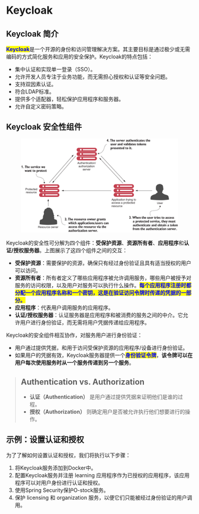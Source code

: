 # Keycloak

## Keycloak 简介

<mark style="color:blue;">**Keycloak**</mark>是一个开源的身份和访问管理解决方案。其主要目标是通过极少或无需编码的方式简化服务和应用的安全保护。Keycloak的特点包括：

* 集中认证和实现单一登录（SSO）。
* 允许开发人员专注于业务功能，而无需担心授权和认证等安全问题。
* 支持双因素认证。
* 符合LDAP标准。
* 提供多个适配器，轻松保护应用程序和服务器。
* 允许自定义密码策略。

## Keycloak 安全性组件

<figure><img src="../../../../.gitbook/assets/image.png" alt=""><figcaption></figcaption></figure>

Keycloak的安全性可分解为四个组件：**受保护资源**、**资源所有者**、**应用程序**和**认证/授权服务器**。上图展示了这四个组件之间的交互：

* **受保护资源**：需要保护的资源，确保只有经过身份验证且具有适当授权的用户可以访问。
* **资源所有者**：所有者定义了哪些应用程序被允许调用服务，哪些用户被授予对服务的访问权限，以及用户对服务可以执行什么操作。<mark style="color:blue;">**每个应用程序注册时都分配一个应用程序名称和一个密钥，这是在验证访问令牌时传递的凭据的一部分。**</mark>
* **应用程序**：代表用户调用服务的应用程序。
* **认证/授权服务器**：认证服务器是应用程序和被消费的服务之间的中介。它允许用户进行身份验证，而无需将用户凭据传递给应用程序。

Keycloak的安全组件相互协作，对服务用户进行身份验证：

* 用户通过提供凭据，和用于访问受保护资源的应用程序/设备进行身份验证。
* 如果用户的凭据有效，Keycloak服务器提供一个<mark style="color:blue;">**身份验证令牌**</mark>，**该令牌可以在用户每次使用服务时从一个服务传递到另一个服务**。

> ## Authentication vs. Authorization
>
> * **认证（Authentication）** 是用户通过提供凭据来证明他们是谁的过程。
> * **授权（Authorization）** 则确定用户是否被允许执行他们想要进行的操作。

## 示例：设置认证和授权

为了了解如何设置认证和授权，我们将执行以下步骤：

1. 将Keycloak服务添加到Docker中。
2. 配置Keycloak服务并注册 learning 应用程序作为已授权的应用程序，该应用程序可以对用户身份进行认证和授权。
3. 使用Spring Security保护O-stock服务。
4. 保护 licensing 和 organization 服务，以便它们只能被经过身份验证的用户调用。
